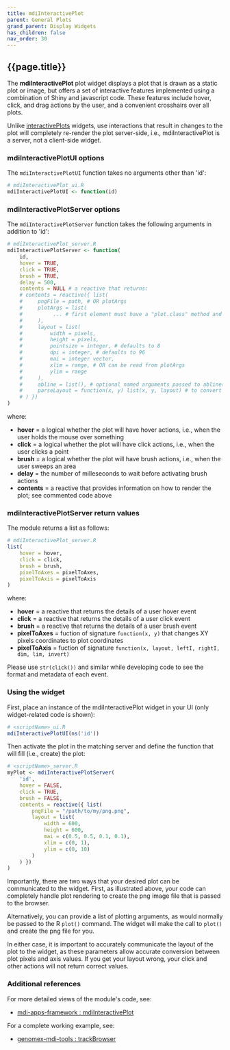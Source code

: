 ```yaml
---
title: mdiInteractivePlot
parent: General Plots
grand_parent: Display Widgets
has_children: false
nav_order: 30
---
```


## {{page.title}}

The **mdiInteractivePlot** plot widget displays a plot
that is drawn as a static plot or image, but offers a
set of interactive features implemented using a combination
of Shiny and javascript code. These features include hover, click,
and drag actions by the user, and a convenient crosshairs over all plots.

Unlike 
[interactivePlots](/mdi-apps-framework/shiny/shared/session/modules/widgets/plots/interactivePlots/README.html)
widgets, use interactions that result in changes to the plot will completely re-render 
the plot server-side, i.e., mdiInteractivePlot is a server, not a client-side widget.

### mdiInteractivePlotUI options

The `mdiInteractivePlotUI` function takes no arguments other than 'id':

```r
# mdiInteractivePlot_ui.R
mdiInteractivePlotUI <- function(id)
```

### mdiInteractivePlotServer options

The `mdiInteractivePlotServer` function takes the following arguments in addition to 'id':

```r
# mdiInteractivePlot_server.R
mdiInteractivePlotServer <- function(
    id,   
    hover = TRUE,    
    click = TRUE,
    brush = TRUE,
    delay = 500,
    contents = NULL # a reactive that returns:
    # contents = reactive({ list(
    #     pngFile = path, # OR plotArgs
    #     plotArgs = list(
    #          ... # first element must have a "plot.class" method and be named "x" or unnamed
    #     ),
    #     layout = list(
    #         width = pixels,
    #         height = pixels,
    #         pointsize = integer, # defaults to 8
    #         dpi = integer, # defaults to 96
    #         mai = integer vector,
    #         xlim = range, # OR can be read from plotArgs
    #         ylim = range
    #     ),
    #     abline = list(), # optional named arguments passed to abline() after calling plot(plotArgs)
    #     parseLayout = function(x, y) list(x, y, layout) # to convert to plot space in a multi-plot layout
    # ) })
)
```

where:

- **hover** = a logical whether the plot will have hover actions, i.e., when the user holds the mouse over something
- **click** = a logical whether the plot will have click actions, i.e., when the user clicks a point
- **brush** = a logical whether the plot will have brush actions, i.e., when the user sweeps an area
- **delay** = the number of milleseconds to wait before activating brush actions
- **contents** = a reactive that provides information on how to render the plot; see commented code above


### mdiInteractivePlotServer return values

The module returns a list as follows:

```r
# mdiInteractivePlot_server.R
list(
    hover = hover,    
    click = click,
    brush = brush,
    pixelToAxes = pixelToAxes,
    pixelToAxis = pixelToAxis
)
```

where:

- **hover** = a reactive that returns the details of a user hover event
- **click** = a reactive that returns the details of a user click event
- **brush** = a reactive that returns the details of a user brush event
- **pixelToAxes** = fuction of signature `function(x, y)` that changes XY pixels coordinates to plot coordinates
- **pixelToAxis** = fuction of signature `function(x, layout, leftI, rightI, dim, lim, invert)`

Please use `str(click())` and similar while developing code to see the format and metadata of each event.

### Using the widget

First, place an instance of the mdiInteractivePlot widget in your UI 
(only widget-related code is shown):

```r
# <scriptName>_ui.R
mdiInteractivePlotUI(ns('id'))
```

Then activate the plot in the matching server and define
the function that will fill (i.e., create) the plot:

```r
# <scriptName>_server.R
myPlot <- mdiInteractivePlotServer(
    'id', 
    hover = FALSE,
    click = TRUE,
    brush = FALSE,
    contents = reactive({ list(
        pngFile = "/path/to/my/png.png", 
        layout = list(
            width = 600,
            height = 600,
            mai = c(0.5, 0.5, 0.1, 0.1),
            xlim = c(0, 1), 
            ylim = c(0, 10)
        )
    ) })
)
```

Importantly, there are two ways that your desired plot can be communicated to the widget.
First, as illustrated above, your code can completely handle plot rendering to create
the png image file that is passed to the browser. 

Alternatively, you can provide a list of plotting arguments, as would normally be passed
to the R `plot()` command. The widget will make the call to `plot()` and
create the png file for you.

In either case, it is important to accurately communicate the layout of the plot to the widget,
as these parameters allow accurate conversion between plot pixels and axis values. If you get your layout wrong,
your click and other actions will not return correct values.

### Additional references
 
For more detailed views of the module's code, see:

- [mdi-apps-framework : mdiInteractivePlot](https://github.com/MiDataInt/mdi-apps-framework/blob/main/shiny/shared/session/modules/widgets/plots/general/mdiInteractivePlot)

For a complete working example, see:

- [genomex-mdi-tools : trackBrowser](https://github.com/wilsontelab/genomex-mdi-tools)
